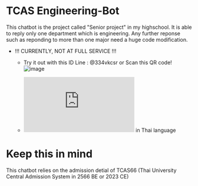 # TCAS Engineering-Bot 
This chatbot is the project called "Senior project" in my highschool.
It is able to reply only one department which is engineering.
Any further reponse such as reponding to more than one major need a huge code modification.
- !!! CURRENTLY, NOT AT FULL SERVICE !!!

  - Try it out with this ID Line : @334vkcsr or Scan this QR code!
  ![image](https://github.com/uzimpp/TCAS-Engineering-Bot/assets/130132510/2827871b-b7dc-4906-ae78-73cf9f3d89d8
)

  
  - ![Academic report](https://github.com/uzimpp/TCAS-Engineering-Bot/blob/main/Academic%20report.pdf
) in Thai language

# Keep this in mind
  This chatbot relies on the admission detial of TCAS66 (Thai University Central Admission System in 2566 BE or 2023 CE)
